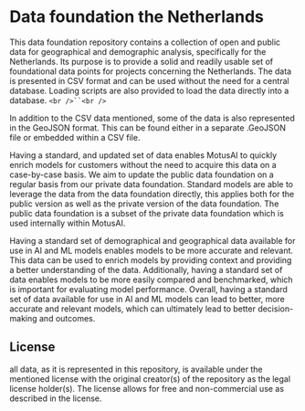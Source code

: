 # Data foundation the Netherlands
This data foundation repository contains a collection of open and public data for geographical and demographic analysis, specifically for the Netherlands. Its purpose is to provide a solid and readily usable set of foundational data points for projects concerning the Netherlands. The data is presented in CSV format and can be used without the need for a central database. Loading scripts are also provided to load the data directly into a database.
`<br />``<br />`

In addition to the CSV data mentioned, some of the data is also represented in the GeoJSON format. This can be found either in a separate .GeoJSON file or embedded within a CSV file.

Having a standard, and updated set of data enables MotusAI to quickly enrich models for customers without the need to acquire this data on a case-by-case basis. We aim to update the public data foundation on a regular basis from our private data foundation. Standard models are able to leverage the data from the data foundation directly, this applies both for the public version as well as the private version of the data foundation. The public data foundation is a subset of the private data foundation which is used internally within MotusAI.

Having a standard set of demographical and geographical data available for use in AI and ML models enables models to be more accurate and relevant. This data can be used to enrich models by providing context and providing a better understanding of the data. Additionally, having a standard set of data enables models to be more easily compared and benchmarked, which is important for evaluating model performance. Overall, having a standard set of data available for use in AI and ML models can lead to better, more accurate and relevant models, which can ultimately lead to better decision-making and outcomes.

## License
all data, as it is represented in this repository, is available under the mentioned license with the original creator(s) of the repository as the legal license holder(s). The license allows for free and non-commercial use as described in the license. 
